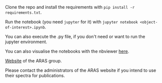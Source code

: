 Clone the repo and install the requirements with `pip install -r requirements.txt`.

Run the notebook (you need `jupyter` for it) with `jupyter notebook <object-of-interest>.ipynb`.

You can also execute the .py file, if you don't need or want to run the jupyter environment.

You can also visualise the notebooks with the nbviewer [here](https://nbviewer.jupyter.org/github/ivandga/ArasSpectraNotebooks/).

[Website](http://www.astrosurf.com/aras/) of the ARAS group.

Please contact the administrators of the ARAS website if you intend to use their spectra for publications.
